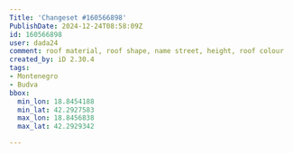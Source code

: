 ```yaml
---
Title: 'Changeset #160566898'
PublishDate: 2024-12-24T08:58:09Z
id: 160566898
user: dada24
comment: roof material, roof shape, name street, height, roof colour
created_by: iD 2.30.4
tags:
- Montenegro
- Budva
bbox:
  min_lon: 18.8454188
  min_lat: 42.2927583
  max_lon: 18.8456838
  max_lat: 42.2929342

---
```

